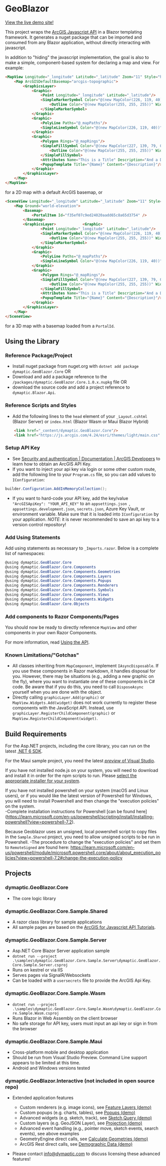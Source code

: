 ﻿# GeoBlazor

[View the live demo site!](https://dy-blazor-samples-server.azurewebsites.net/)

This project wraps the [ArcGIS Javascript API](https://developers.arcgis.com/javascript/latest/) in a Blazor templating framework.
It generates a nuget package that can be imported and consumed from any Blazor application, without directly interacting with javascript.

In addition to "hiding" the javascript implementation, the goal is also to make a simple, component-based system for declaring a map and view. For example:

```html
<MapView Longitude="_longitude" Latitude="_latitude" Zoom="11" Style="height: 600px; width: 100%;">
    <Map ArcGISDefaultBasemap="arcgis-topographic">
        <GraphicsLayer>
            <Graphic>
                <Point Longitude="_longitude" Latitude="_latitude"/>
                <SimpleMarkerSymbol Color="@(new MapColor(226, 119, 40))">
                    <Outline Color="@(new MapColor(255, 255, 255))" Width="1"/>
                </SimpleMarkerSymbol>
            </Graphic>
            <Graphic>
                <PolyLine Paths="@_mapPaths"/>
                <SimpleLineSymbol Color="@(new MapColor(226, 119, 40))" Width="2"/>
            </Graphic>
            <Graphic>
                <Polygon Rings="@_mapRings"/>
                <SimpleFillSymbol Color="@(new MapColor(227, 139, 79, 0.8))">
                    <Outline Color="@(new MapColor(255, 255, 255))" Width="1"/>
                </SimpleFillSymbol>
                <Attributes Name="This is a Title" Description="And a Description"/>
                <PopupTemplate Title="{Name}" Content="{Description}"/>
            </Graphic>
        </GraphicsLayer>
    </Map>
</MapView>
```

for a 2D map with a default ArcGIS basemap, or

```html
<SceneView Longitude="_longitude" Latitude="_latitude" Zoom="11" Style="height: 600px; width: 100%;" ZIndex="2000" Tilt="76">
    <Map Ground="world-elevation">
        <Basemap>
            <PortalItem Id="f35ef07c9ed24020aadd65c8a65d3754" />
        </Basemap>
        <GraphicsLayer>            <Graphic>
                <Point Longitude="_longitude" Latitude="_latitude"/>
                <SimpleMarkerSymbol Color="@(new MapColor(226, 119, 40))">
                    <Outline Color="@(new MapColor(255, 255, 255))" Width="1"/>
                </SimpleMarkerSymbol>
            </Graphic>
            <Graphic>
                <PolyLine Paths="@_mapPaths"/>
                <SimpleLineSymbol Color="@(new MapColor(226, 119, 40))" Width="2"/>
            </Graphic>
            <Graphic>
                <Polygon Rings="@_mapRings"/>
                <SimpleFillSymbol Color="@(new MapColor(227, 139, 79, 0.8))">
                    <Outline Color="@(new MapColor(255, 255, 255))" Width="1"/>
                </SimpleFillSymbol>
                <Attributes Name="This is a Title" Description="And a Description"/>
                <PopupTemplate Title="{Name}" Content="{Description}"/>
            </Graphic>
        </GraphicsLayer>
    </Map>
</SceneView>
```

for a 3D map with a basemap loaded from a `PortalId`.

## Using the Library

### Reference Package/Project

- Install nuget package from nuget.org with `dotnet add package dymaptic.GeoBlazor.Core`
  OR
- Download and add a package reference to the `/packages/dymaptic.GeoBlazor.Core.1.0.x.nupkg` file
  OR
- download the source code and add a project reference to `dymaptic.Blazor.Api`.

### Reference Scripts and Styles

- Add the following lines to the `head` element of your `_Layout.cshtml` (Blazor Server) or `index.html` (Blazor Wasm or Maui Blazor Hybrid)

```html
    <link href="_content/dymaptic.GeoBlazor.Core"/>
    <link href="https://js.arcgis.com/4.24/esri/themes/light/main.css" rel="stylesheet">
```

### Setup API Key

- See [Security and authentication | Documentation | ArcGIS Developers](https://developers.arcgis.com/documentation/mapping-apis-and-services/security/) to learn how to obtain an ArcGIS API Key.
- If you want to inject your api key via login or some other custom route, add the following line to your `Program.cs` file, so you can add values to `IConfiguration`:

```csharp
builder.Configuration.AddInMemoryCollection();
```

- If you want to hard-code your API key, add the key/value `"ArcGISApiKey": "YOUR_API_KEY"` to an `appsettings.json `, `appsettings.development.json`, `secrets.json`, Azure Key Vault, or environment variable. Make sure that it is loaded into `IConfiguration` by your application. _NOTE_: it is never recommended to save an api key to a version control repository!

### Add Using Statements

Add using statements as necessary to `_Imports.razor`. Below is a complete list of namespaces:

```csharp
@using dymaptic.GeoBlazor.Core
@using dymaptic.GeoBlazor.Core.Components
@using dymaptic.GeoBlazor.Core.Components.Geometries
@using dymaptic.GeoBlazor.Core.Components.Layers
@using dymaptic.GeoBlazor.Core.Components.Popups
@using dymaptic.GeoBlazor.Core.Components.Renderers
@using dymaptic.GeoBlazor.Core.Components.Symbols
@using dymaptic.GeoBlazor.Core.Components.Views
@using dymaptic.GeoBlazor.Core.Components.Widgets
@using dymaptic.GeoBlazor.Core.Objects
```

### Add components to Razor Components/Pages

You should now be ready to directly reference `MapView` and other components in your own Razor Components.

For more information, read [Using the API](UsingTheAPI.md).

### Known Limitations/"Gotchas"

- All classes inheriting from `MapComponent`, implement `IAsyncDisposable`. If you use these components in Razor markdown,
  it handles disposal for you. However, there may be situations (e.g., adding a new graphic on the fly),
  where you want to instantiate one of these components in C# code. Be aware that if you do this, you need to call
  `DisposeAsync` yourself when you are done with the object.
- Directly calling `graphicLayer.Add(graphic)` or `MapView.Widgets.Add(widget)` does not work currently to register these components
  with the JavaScript API. Instead, use `graphicLayer.RegisterChildComponent(graphic)` or
  `MapView.RegisterChildComponent(widget)`.

## Build Requirements

For the Asp.NET projects, including the core library, you can run on the latest [.NET 6 SDK](https://dotnet.microsoft.com/en-us/download).

For the Maui sample project, you need the latest [_preview_ of Visual Studio](https://visualstudio.microsoft.com/vs/preview/).

If you have not installed node.js on your system, you will need to download and install it in order for the npm scripts to run. Please [select
the appropriate installer for your system](https://nodejs.org/en/download/).

If you have not installed powershell on your system (macOS and Linux users), or if you would like the latest version of Powershell for Windows, you will need to install Powershell and then change the "execution policies" on the system.  
-Complete installation instructions for Powershell [can be found here]
(https://learn.microsoft.com/en-us/powershell/scripting/install/installing-powershell?view=powershell-7.2).

Because Geoblazor uses an unsigned, local powershell script to copy files in the `Sample.Shared` project, you need to allow unsigned scripts to be run in Powershell.
-The procedure to change the "execution policies" and set them to `RemoteSigned` are found here: 
https://learn.microsoft.com/en-us/powershell/module/microsoft.powershell.core/about/about_execution_policies?view=powershell-7.2#change-the-execution-policy 

## Projects

### dymaptic.GeoBlazor.Core

- The core logic library

### dymaptic.GeoBlazor.Core.Sample.Shared

- A razor class library for sample applications
- All sample pages are based on the [ArcGIS for Javascript API Tutorials](https://developers.arcgis.com/javascript/latest/).

### dymaptic.GeoBlazor.Core.Sample.Server

- Asp.NET Core Blazor Server application sample
- `dotnet run --project .\samples\dymaptic.GeoBlazor.Core.Sample.Server\dymaptic.GeoBlazor.Core.Sample.Server.csproj`
- Runs on kestrel or via IIS
- Serves pages via SignalR/Websockets
- Can be loaded with a `usersecrets` file to provide the ArcGIS Api Key.

### dymaptic.GeoBlazor.Core.Sample.Wasm

- `dotnet run --project .\samples\dymaptic.GeoBlazor.Core.Sample.Wasm\dymaptic.GeoBlazor.Core.Sample.Wasm.csproj`
- Runs Blazor in Web Assembly on the client browser
- No safe storage for API key, users must input an api key or sign in from the browser

### dymaptic.GeoBlazor.Core.Sample.Maui

- Cross-platform mobile and desktop application
- Should be run from Visual Studio Preview. Command Line support appears to be limited at this time.
- Android and Windows versions tested

### dymaptic.GeoBlazor.Interactive (not included in open source repo)

- Extended application features

  - Custom renderers (e.g. image icons), see [Feature Layers (demo)](https://dy-blazor-samples-server.azurewebsites.net/feature-layers)
  - Custom popups (e.g. charts, tables), see [Popups (demo)](https://dy-blazor-samples-server.azurewebsites.net/popups)
  - Advanced widgets (e.g. sketch, track), see [Sketch Query (demo)](https://dy-blazor-samples-server.azurewebsites.net/sketch-query)
  - Custom layers (e.g. GeoJSON Layer), see [Projection (demo)](https://dy-blazor-samples-server.azurewebsites.net/projection)
  - Advanced event handling (e.g., pointer move, sketch events, search events), see above examples
  - GeometryEngine direct calls, see [Calculate Geometries (demo)](https://dy-blazor-samples-server.azurewebsites.net/calculate-geometries)
  - ArcGIS Rest direct calls, see [Demographic Data (demo)](https://dy-blazor-samples-server.azurewebsites.net/demographic-data)
- Please contact info@dymaptic.com to discuss licensing these advanced features!
